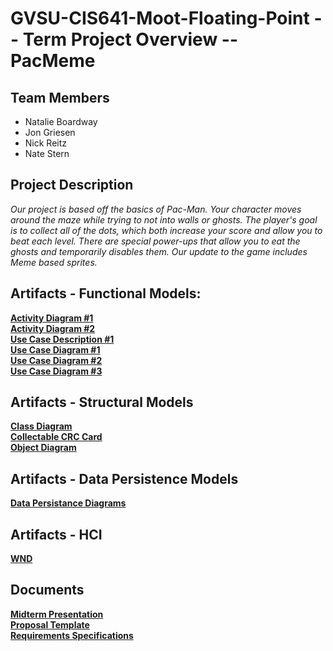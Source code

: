 # GVSU-CIS641-Moot-Floating-Point -- Term Project Overview -- PacMeme

## Team Members
* Natalie Boardway
* Jon Griesen
* Nick Reitz
* Nate Stern

## Project Description
*Our project is based off the basics of Pac-Man.  Your character moves around the maze while trying to not into walls or ghosts.  The player's goal is to collect all of the dots, which both increase your score and allow you to beat each level.  There are special power-ups that allow you to eat the ghosts and temporarily disables them.  Our update to the game includes Meme based sprites.*


## Artifacts - Functional Models:
**[Activity Diagram #1](https://github.com/ngboardway/GVSU-CIS641-Moot-Floating-Point/blob/master/artifacts/functional-models/Activity%20Diagram%20%231%20-%20Ver2.pdf)**  
**[Activity Diagram #2](https://github.com/ngboardway/GVSU-CIS641-Moot-Floating-Point/blob/master/artifacts/functional-models/Activity%20Diagram%20%232.pdf)**  
**[Use Case Description #1](https://github.com/ngboardway/GVSU-CIS641-Moot-Floating-Point/blob/master/artifacts/functional-models/Use%20Case%20Description%20%231%20-%20Ver2.pdf)**    
**[Use Case Diagram #1](https://github.com/ngboardway/GVSU-CIS641-Moot-Floating-Point/blob/master/artifacts/functional-models/Use%20Case%20Description%20%231%20-%20Ver2.pdf)**  
**[Use Case Diagram #2](https://github.com/ngboardway/GVSU-CIS641-Moot-Floating-Point/blob/master/artifacts/functional-models/Use%20Case%20Diagram%20%232.pdf)**  
**[Use Case Diagram #3](https://github.com/ngboardway/GVSU-CIS641-Moot-Floating-Point/blob/master/artifacts/functional-models/Use_Case_Diagram_3.pdf)**  


## Artifacts - Structural Models
**[Class Diagram](https://github.com/ngboardway/GVSU-CIS641-Moot-Floating-Point/blob/master/artifacts/structural-models/Class%20Diagram.pdf)**  
**[Collectable CRC Card](https://github.com/ngboardway/GVSU-CIS641-Moot-Floating-Point/blob/master/artifacts/structural-models/Collectible%20CRC%20Card.pdf)**  
**[Object Diagram](https://github.com/ngboardway/GVSU-CIS641-Moot-Floating-Point/blob/master/artifacts/structural-models/Object%20Diagram.pdf)**  


## Artifacts - Data Persistence Models
**[Data Persistance Diagrams](https://github.com/ngboardway/GVSU-CIS641-Moot-Floating-Point/blob/master/artifacts/data-persistence-models/Data%20Persistence%20Models.pdf)**


## Artifacts - HCI
**[WND](https://github.com/ngboardway/GVSU-CIS641-Moot-Floating-Point/blob/master/artifacts/hci/WND.pdf)**


## Documents
**[Midterm Presentation](https://github.com/ngboardway/GVSU-CIS641-Moot-Floating-Point/blob/master/docs/CIS%20641%20Midterm%20Presentation.pdf)**  
**[Proposal Template](https://github.com/ngboardway/GVSU-CIS641-Moot-Floating-Point/blob/master/docs/proposal-template.md)**  
**[Requirements Specifications](https://github.com/ngboardway/GVSU-CIS641-Moot-Floating-Point/blob/master/docs/software_requirements_specification.md)**
